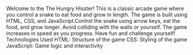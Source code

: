 Welcome to the The Hungry Hisster! This is a classic arcade game where you control a snake to eat food and grow in length. The game is built using HTML, CSS, and JavaScript.Control the snake using arrow keys, eat the food, and grow longer. Avoid colliding with the walls or yourself. The game increases in speed as you progress. Have fun and challenge yourself!
Technologies Used
HTML: Structure of the game
CSS: Styling of the game
JavaScript: Game logic and interactivity
